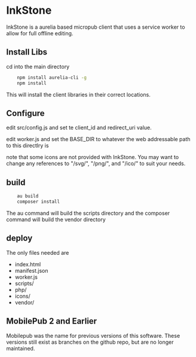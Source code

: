 
# InkStone

InkStone is a aurelia based micropub client that uses a service worker to allow for full offline editing.

## Install Libs

cd into the main directory

```bash
    npm install aurelia-cli -g
    npm install
```

This will install the client libraries in their correct locations.

## Configure

edit src/config.js and set te client_id and redirect_uri value.

edit worker.js and set the BASE_DIR to whatever the web addressable path to this directlry is

note that some icons are not provided with InkStone.  You may want to change any references to "/svg/", "/png/", and "/ico/" to suit your needs.

## build

```bash
    au build
    composer install
```
The au command will build the scripts directory and the composer command will build the vendor directory


## deploy
The only files needed are 

* index.html
* manifest.json
* worker.js
* scripts/
* php/
* icons/
* vendor/

## MobilePub 2 and Earlier

Mobilepub was the name for previous versions of this software. These versions still exist as branches on the github repo, but are no longer maintained.

